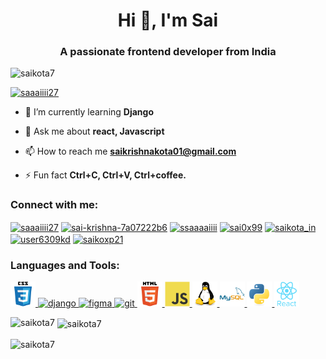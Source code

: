 <h1 align="center">Hi 👋, I'm Sai</h1>
<h3 align="center">A passionate frontend developer from India</h3>

<p align="left"> <img src="https://komarev.com/ghpvc/?username=saikota7&label=Profile%20views&color=0e75b6&style=flat" alt="saikota7" /> </p>

<p align="left"> <a href="https://twitter.com/saaaiiii27" target="blank"><img src="https://img.shields.io/twitter/follow/saaaiiii27?logo=twitter&style=for-the-badge" alt="saaaiiii27" /></a> </p>

- 🌱 I’m currently learning **Django**

- 💬 Ask me about **react, Javascript**

- 📫 How to reach me **saikrishnakota01@gmail.com**

- ⚡ Fun fact **Ctrl+C, Ctrl+V, Ctrl+coffee.**

<h3 align="left">Connect with me:</h3>
<p align="left">
<a href="https://twitter.com/saaaiiii27" target="blank"><img align="center" src="https://raw.githubusercontent.com/rahuldkjain/github-profile-readme-generator/master/src/images/icons/Social/twitter.svg" alt="saaaiiii27" height="30" width="40" /></a>
<a href="https://linkedin.com/in/sai-krishna-7a07222b6" target="blank"><img align="center" src="https://raw.githubusercontent.com/rahuldkjain/github-profile-readme-generator/master/src/images/icons/Social/linked-in-alt.svg" alt="sai-krishna-7a07222b6" height="30" width="40" /></a>
<a href="https://instagram.com/ssaaaaiiii" target="blank"><img align="center" src="https://raw.githubusercontent.com/rahuldkjain/github-profile-readme-generator/master/src/images/icons/Social/instagram.svg" alt="ssaaaaiiii" height="30" width="40" /></a>
<a href="https://www.codechef.com/users/sai0x99" target="blank"><img align="center" src="https://cdn.jsdelivr.net/npm/simple-icons@3.1.0/icons/codechef.svg" alt="sai0x99" height="30" width="40" /></a>
<a href="https://www.hackerrank.com/saikota_in" target="blank"><img align="center" src="https://raw.githubusercontent.com/rahuldkjain/github-profile-readme-generator/master/src/images/icons/Social/hackerrank.svg" alt="saikota_in" height="30" width="40" /></a>
<a href="https://www.leetcode.com/user6309kd" target="blank"><img align="center" src="https://raw.githubusercontent.com/rahuldkjain/github-profile-readme-generator/master/src/images/icons/Social/leet-code.svg" alt="user6309kd" height="30" width="40" /></a>
<a href="https://auth.geeksforgeeks.org/user/saikoxp21" target="blank"><img align="center" src="https://raw.githubusercontent.com/rahuldkjain/github-profile-readme-generator/master/src/images/icons/Social/geeks-for-geeks.svg" alt="saikoxp21" height="30" width="40" /></a>
</p>

<h3 align="left">Languages and Tools:</h3>
<p align="left"> <a href="https://www.w3schools.com/css/" target="_blank" rel="noreferrer"> <img src="https://raw.githubusercontent.com/devicons/devicon/master/icons/css3/css3-original-wordmark.svg" alt="css3" width="40" height="40"/> </a> <a href="https://www.djangoproject.com/" target="_blank" rel="noreferrer"> <img src="https://cdn.worldvectorlogo.com/logos/django.svg" alt="django" width="40" height="40"/> </a> <a href="https://www.figma.com/" target="_blank" rel="noreferrer"> <img src="https://www.vectorlogo.zone/logos/figma/figma-icon.svg" alt="figma" width="40" height="40"/> </a> <a href="https://git-scm.com/" target="_blank" rel="noreferrer"> <img src="https://www.vectorlogo.zone/logos/git-scm/git-scm-icon.svg" alt="git" width="40" height="40"/> </a> <a href="https://www.w3.org/html/" target="_blank" rel="noreferrer"> <img src="https://raw.githubusercontent.com/devicons/devicon/master/icons/html5/html5-original-wordmark.svg" alt="html5" width="40" height="40"/> </a> <a href="https://developer.mozilla.org/en-US/docs/Web/JavaScript" target="_blank" rel="noreferrer"> <img src="https://raw.githubusercontent.com/devicons/devicon/master/icons/javascript/javascript-original.svg" alt="javascript" width="40" height="40"/> </a> <a href="https://www.linux.org/" target="_blank" rel="noreferrer"> <img src="https://raw.githubusercontent.com/devicons/devicon/master/icons/linux/linux-original.svg" alt="linux" width="40" height="40"/> </a> <a href="https://www.mysql.com/" target="_blank" rel="noreferrer"> <img src="https://raw.githubusercontent.com/devicons/devicon/master/icons/mysql/mysql-original-wordmark.svg" alt="mysql" width="40" height="40"/> </a> <a href="https://www.python.org" target="_blank" rel="noreferrer"> <img src="https://raw.githubusercontent.com/devicons/devicon/master/icons/python/python-original.svg" alt="python" width="40" height="40"/> </a> <a href="https://reactjs.org/" target="_blank" rel="noreferrer"> <img src="https://raw.githubusercontent.com/devicons/devicon/master/icons/react/react-original-wordmark.svg" alt="react" width="40" height="40"/> </a> </p>

<p><img align="left" src="https://github-readme-stats.vercel.app/api/top-langs?username=saikota7&show_icons=true&locale=en&layout=compact" alt="saikota7" /></p>

<p>&nbsp;<img align="center" src="https://github-readme-stats.vercel.app/api?username=saikota7&show_icons=true&locale=en" alt="saikota7" /></p>

<p><img align="center" src="https://github-readme-streak-stats.herokuapp.com/?user=saikota7&" alt="saikota7" /></p>
